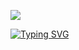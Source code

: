 ![](https://media.giphy.com/media/L59aKIC2MFyfUfrz3n/giphy.gif)

<a href="https://git.io/typing-svg"><img src="https://readme-typing-svg.demolab.com?font=Roboto&pause=1000&color=FF0000&width=435&lines=Bad+btc+is+Here++!" alt="Typing SVG" /></a>





